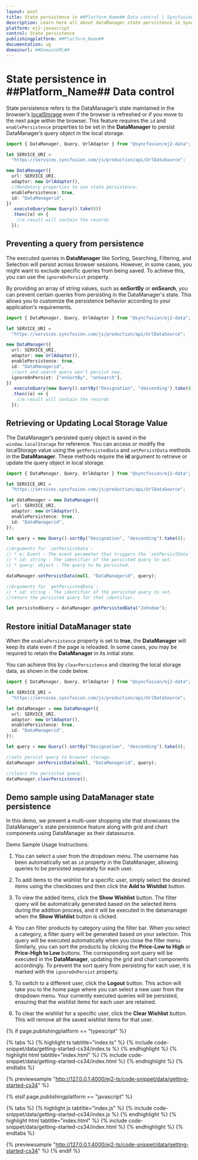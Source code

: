 ```yaml
---
layout: post
title: State persistence in ##Platform_Name## Data control | Syncfusion
description: Learn here all about dataManager state persistence in Syncfusion ##Platform_Name## Data control of Syncfusion Essential JS 2 and more.
platform: ej2-javascript
control: State persistence
publishingplatform: ##Platform_Name##
documentation: ug
domainurl: ##DomainURL##
---
```


# State persistence in ##Platform_Name## Data control

State persistence refers to the DataManager’s state maintained in the browser’s [localStorage](https://www.w3schools.com/html/html5_webstorage.asp#) even if the browser is refreshed or if you move to the next page within the browser.
This feature requires the `id` and `enablePersistence` properties to be set in the **DataManager** to persist DataManager’s query object in the local storage.

```ts
import { DataManager, Query, UrlAdaptor } from "@syncfusion/ej2-data";

let SERVICE_URI =
  "https://services.syncfusion.com/js/production/api/UrlDataSource";

new DataManager({
  url: SERVICE_URI,
  adaptor: new UrlAdaptor(),
  //Mandatory properties to use state persistence.
  enablePersistence: true,
  id: "DataManagerid",
})
  .executeQuery(new Query().take(8))
  .then((e) => {
    //e.result will contain the records
  });
```

## Preventing a query from persistence

The executed queries in **DataManager** like Sorting, Searching, Filtering, and Selection will persist across browser sessions. However, in some cases, you might want to exclude specific queries from being saved. To achieve this, you can use the `ignoreOnPersist` property.

By providing an array of string values, such as **onSortBy** or **onSearch**, you can prevent certain queries from persisting in the DataManager's state. This allows you to customize the persistence behavior according to your application's requirements.

```ts
import { DataManager, Query, UrlAdaptor } from "@syncfusion/ej2-data";

let SERVICE_URI =
  "https://services.syncfusion.com/js/production/api/UrlDataSource";

new DataManager({
  url: SERVICE_URI,
  adaptor: new UrlAdaptor(),
  enablePersistence: true,
  id: "DataManagerid",
  //sort and search query won't persist now.
  ignoreOnPersist: ["onSortBy", "onSearch"],
})
  .executeQuery(new Query().sortBy("Designation", "descending").take(8))
  .then((e) => {
    //e.result will contain the records
  });
```

## Retrieving or Updating Local Storage Value

The DataManager’s persisted query object is saved in the `window.localStorage` for reference. You can access or modify the localStorage value using the `getPersistedData` and `setPersistData` methods in the **DataManager**. These methods require the **id** argument to retrieve or update the query object in local storage.

```ts
import { DataManager, Query, UrlAdaptor } from "@syncfusion/ej2-data";

let SERVICE_URI =
  "https://services.syncfusion.com/js/production/api/UrlDataSource";

let dataManager = new DataManager({
  url: SERVICE_URI,
  adaptor: new UrlAdaptor(),
  enablePersistence: true,
  id: "DataManagerid",
});

let query = new Query().sortBy("Designation", "descending").take(8);

//Arguments for `setPersistData`:
// * e: Event - The event parameter that triggers the `setPersistData` method (provide it with null value).
// * id: string - The identifier of the persisted query to set.
// * query: object - The query to be persisted.

dataManager.setPersistData(null, "DataManagerid", query);

//Arguments for `getPersistedData`:
// * id: string - The identifier of the persisted query to set.
//return the persisted query for that identifier.

let persistedQuery = dataManager.getPersistedData("Johndoe");
```

## Restore initial DataManager state

When the `enablePersistence` property is set to **true**, the **DataManager** will keep its state even if the page is reloaded. In some cases, you may be required to retain the **DataManager** in its initial state.

You can achieve this by `clearPersistence` and clearing the local storage data, as shown in the code below.

```ts
import { DataManager, Query, UrlAdaptor } from "@syncfusion/ej2-data";

let SERVICE_URI =
  "https://services.syncfusion.com/js/production/api/UrlDataSource";

let dataManager = new DataManager({
  url: SERVICE_URI,
  adaptor: new UrlAdaptor(),
  enablePersistence: true,
  id: "DataManagerid",
});

let query = new Query().sortBy("Designation", "descending").take(8);

//sets persist query to browser storage.
dataManager.setPersistData(null, "DataManagerid", query);

//clears the persisted query.
dataManager.clearPersistence();
```

## Demo sample using DataManager state persistence

In this demo, we present a multi-user shopping site that showcases the DataManager's state persistence feature along with grid and chart components using DataManager as their datasource.

Demo Sample Usage Instructions:

1. You can select a user from the dropdown menu. The username has been automatically set as `id` property in the DataManager, allowing queries to be persisted separately for each user.

2. To add items to the wishlist for a specific user, simply select the desired items using the checkboxes and then click the **Add to Wishlist** button.

3. To view the added items, click the **Show Wishlist** button. The filter query will be automatically generated based on the selected items during the addition process, and it will be executed in the datamanager when the **Show Wishlist** button is clicked.

4. You can filter products by category using the filter bar. When you select a category, a filter query will be generated based on your selection. This query will be executed automatically when you close the filter menu. Similarly, you can sort the products by clicking the **Price-Low to High** or **Price-High to Low** buttons. The corresponding sort query will be executed in the **DataManager**, updating the grid and chart components accordingly. To prevent the sort query from persisting for each user, it is marked with the `ignoreOnPersist` property.

5. To switch to a different user, click the **Logout** button. This action will take you to the home page where you can select a new user from the dropdown menu. Your currently executed queries will be persisted, ensuring that the wishlist items for each user are retained.

6. To clear the wishlist for a specific user, click the **Clear Wishlist** button. This will remove all the saved wishlist items for that user.

{% if page.publishingplatform == "typescript" %}

{% tabs %}
{% highlight ts tabtitle="index.ts" %}
{% include code-snippet/data/getting-started-cs34/index.ts %}
{% endhighlight %}
{% highlight html tabtitle="index.html" %}
{% include code-snippet/data/getting-started-cs34/index.html %}
{% endhighlight %}
{% endtabs %}

{% previewsample "http://127.0.0.1:4000/ej2-ts/code-snippet/data/getting-started-cs34" %}

{% elsif page.publishingplatform == "javascript" %}

{% tabs %}
{% highlight js tabtitle="index.js" %}
{% include code-snippet/data/getting-started-cs34/index.js %}
{% endhighlight %}
{% highlight html tabtitle="index.html" %}
{% include code-snippet/data/getting-started-cs34/index.html %}
{% endhighlight %}
{% endtabs %}

{% previewsample "http://127.0.0.1:4000/ej2-ts/code-snippet/data/getting-started-cs34" %}
{% endif %}
